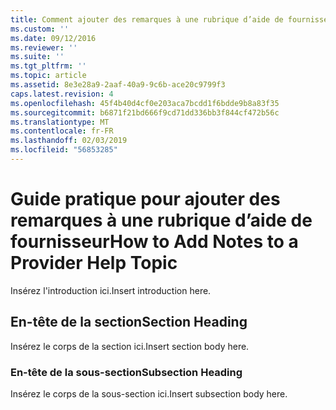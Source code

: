 ```yaml
---
title: Comment ajouter des remarques à une rubrique d’aide de fournisseur | Microsoft Docs
ms.custom: ''
ms.date: 09/12/2016
ms.reviewer: ''
ms.suite: ''
ms.tgt_pltfrm: ''
ms.topic: article
ms.assetid: 8e3e28a9-2aaf-40a9-9c6b-ace20c9799f3
caps.latest.revision: 4
ms.openlocfilehash: 45f4b40d4cf0e203aca7bcdd1f6bdde9b8a83f35
ms.sourcegitcommit: b6871f21bd666f9cd71dd336bb3f844cf472b56c
ms.translationtype: MT
ms.contentlocale: fr-FR
ms.lasthandoff: 02/03/2019
ms.locfileid: "56853285"
---
```

# <a name="how-to-add-notes-to-a-provider-help-topic"></a><span data-ttu-id="80d4c-102">Guide pratique pour ajouter des remarques à une rubrique d’aide de fournisseur</span><span class="sxs-lookup"><span data-stu-id="80d4c-102">How to Add Notes to a Provider Help Topic</span></span>

<span data-ttu-id="80d4c-103">Insérez l'introduction ici.</span><span class="sxs-lookup"><span data-stu-id="80d4c-103">Insert introduction here.</span></span>

## <a name="section-heading"></a><span data-ttu-id="80d4c-104">En-tête de la section</span><span class="sxs-lookup"><span data-stu-id="80d4c-104">Section Heading</span></span>

<span data-ttu-id="80d4c-105">Insérez le corps de la section ici.</span><span class="sxs-lookup"><span data-stu-id="80d4c-105">Insert section body here.</span></span>

### <a name="subsection-heading"></a><span data-ttu-id="80d4c-106">En-tête de la sous-section</span><span class="sxs-lookup"><span data-stu-id="80d4c-106">Subsection Heading</span></span>

<span data-ttu-id="80d4c-107">Insérez le corps de la sous-section ici.</span><span class="sxs-lookup"><span data-stu-id="80d4c-107">Insert subsection body here.</span></span>
